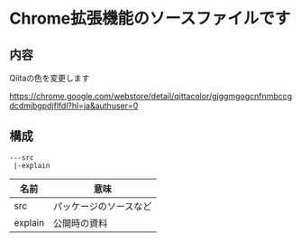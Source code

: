 # Chrome拡張機能のソースファイルです


## 内容
Qiitaの色を変更します

https://chrome.google.com/webstore/detail/qittacolor/gjggmgogcnfnmbccgdcdmjbgpdjflfdl?hl=ja&authuser=0

## 構成
```
---src
 |-explain

```

名前|意味
---|---
src|パッケージのソースなど
explain|公開時の資料

